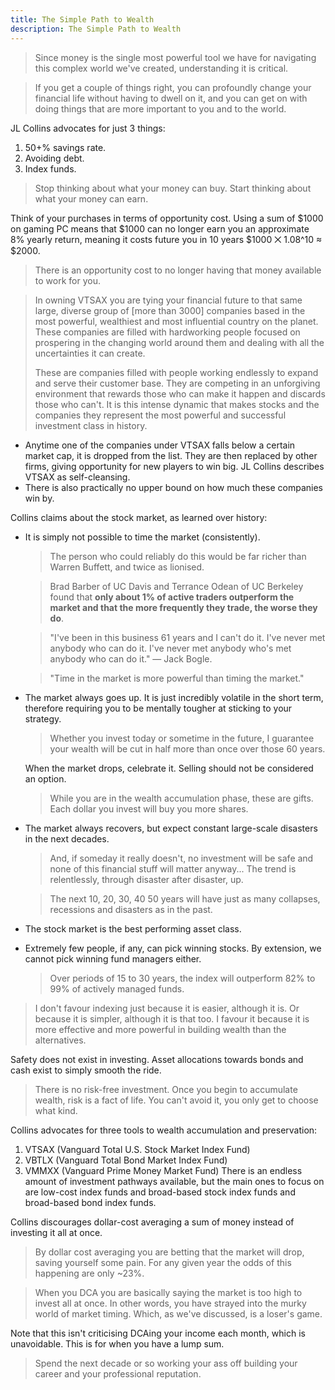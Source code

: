 ```yaml
---
title: The Simple Path to Wealth
description: The Simple Path to Wealth
---
```


> Since money is the single most powerful tool we have for navigating this complex world we've created, understanding it is critical.

> If you get a couple of things right, you can profoundly change your financial life without having to dwell on it, and you can get on with doing things that are more important to you and to the world.

JL Collins advocates for just 3 things:
1. 50+% savings rate.
2. Avoiding debt.
3. Index funds.

> Stop thinking about what your money can buy. Start thinking about what your money can earn.

Think of your purchases in terms of opportunity cost. Using a sum of $1000 on gaming PC means that $1000 can no longer earn you an approximate 8% yearly return, meaning it costs future you in 10 years $1000 ⨉ 1.08^10 ≈ $2000.
> There is an opportunity cost to no longer having that money available to work for you.

> In owning VTSAX you are tying your financial future to that same large, diverse group of [more than 3000] companies based in the most powerful, wealthiest and most influential country on the planet. These companies are filled with hardworking people focused on prospering in the changing world around them and dealing with all the uncertainties it can create. 
> 
> These are companies filled with people working endlessly to expand and serve their customer base. They are competing in an unforgiving environment that rewards those who can make it happen and discards those who can't. It is this intense dynamic that makes stocks and the companies they represent the most powerful and successful investment class in history.
- Anytime one of the companies under VTSAX falls below a certain market cap, it is dropped from the list. They are then replaced by other firms, giving opportunity for new players to win big. JL Collins describes VTSAX as self-cleansing.
- There is also practically no upper bound on how much these companies win by.

Collins claims about the stock market, as learned over history:
- It is simply not possible to time the market (consistently).
    > The person who could reliably do this would be far richer than Warren Buffett, and twice as lionised.
    
    > Brad Barber of UC Davis and Terrance Odean of UC Berkeley found that **only about 1% of active traders outperform the market and that the more frequently they trade, the worse they do**.
    
    > "I've been in this business 61 years and I can't do it. I've never met anybody who can do it. I've never met anybody who's met anybody who can do it." — Jack Bogle.
    
    > "Time in the market is more powerful than timing the market."
- The market always goes up. It is just incredibly volatile in the short term, therefore requiring you to be mentally tougher at sticking to your strategy. 
    > Whether you invest today or sometime in the future, I guarantee your wealth will be cut in half more than once over those 60 years.
    
    When the market drops, celebrate it. Selling should not be considered an option.
    > While you are in the wealth accumulation phase, these are gifts. Each dollar you invest will buy you more shares.
- The market always recovers, but expect constant large-scale disasters in the next decades.
    > And, if someday it really doesn't, no investment will be safe and none of this financial stuff will matter anyway... The trend is relentlessly, through disaster after disaster, up.
    
    > The next 10, 20, 30, 40 50 years will have just as many collapses, recessions and disasters as in the past.
- The stock market is the best performing asset class.
- Extremely few people, if any, can pick winning stocks. By extension, we cannot pick winning fund managers either.
    > Over periods of 15 to 30 years, the index will outperform 82% to 99% of actively managed funds.
    
> I don't favour indexing just because it is easier, although it is. Or because it is simpler, although it is that too. I favour it because it is more effective and more powerful in building wealth than the alternatives.

Safety does not exist in investing. Asset allocations towards bonds and cash exist to simply smooth the ride.
> There is no risk-free investment. Once you begin to accumulate wealth, risk is a fact of life. You can't avoid it, you only get to choose what kind.

Collins advocates for three tools to wealth accumulation and preservation:
1. VTSAX (Vanguard Total U.S. Stock Market Index Fund)
2. VBTLX (Vanguard Total Bond Market Index Fund)
3. VMMXX (Vanguard Prime Money Market Fund)
There is an endless amount of investment pathways available, but the main ones to focus on are low-cost index funds and broad-based stock index funds and broad-based bond index funds.

Collins discourages dollar-cost averaging a sum of money instead of investing it all at once.
> By dollar cost averaging you are betting that the market will drop, saving yourself some pain. For any given year the odds of this happening are only ~23%.

> When you DCA you are basically saying the market is too high to invest all at once. In other words, you have strayed into the murky world of market timing. Which, as we've discussed, is a loser's game.

Note that this isn't criticising DCAing your income each month, which is unavoidable. This is for when you have a lump sum.

> Spend the next decade or so working your ass off building your career and your professional reputation.

